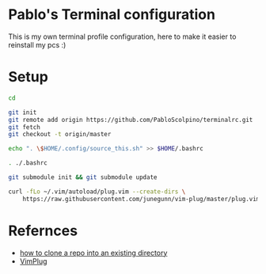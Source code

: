 # Pablo's Terminal configuration
This is my own terminal profile configuration, here to make it easier to reinstall my pcs :)

# Setup

```Bash
cd 

git init
git remote add origin https://github.com/PabloScolpino/terminalrc.git
git fetch
git checkout -t origin/master

echo ". \$HOME/.config/source_this.sh" >> $HOME/.bashrc

. ./.bashrc

git submodule init && git submodule update

curl -fLo ~/.vim/autoload/plug.vim --create-dirs \
    https://raw.githubusercontent.com/junegunn/vim-plug/master/plug.vim
```



# Refernces
* [how to clone a repo into an existing directory](http://stackoverflow.com/questions/2411031/how-do-i-clone-into-a-non-empty-directory)
* [VimPlug](https://github.com/junegunn/vim-plug)
